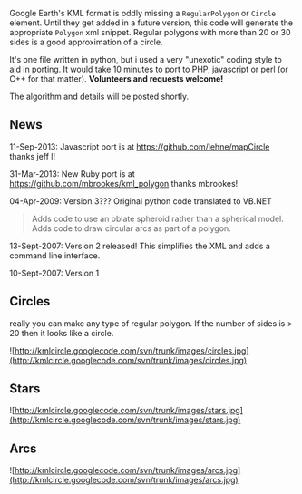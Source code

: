 Google Earth's KML format is oddly missing a `RegularPolygon` or `Circle` element.  Until they get added in a future version, this code will generate the appropriate `Polygon` xml snippet.  Regular polygons with more than 20 or 30 sides is a good approximation of a circle.

It's one file written in python, but i used a very "unexotic" coding style to aid in porting.  It would take 10 minutes to port to PHP, javascript or perl (or C++ for that matter). **Volunteers and requests welcome!**

The algorithm and details will be posted shortly.

## News ##

11-Sep-2013: Javascript port is at https://github.com/lehne/mapCircle thanks jeff l!

31-Mar-2013: New Ruby port is at  https://github.com/mbrookes/kml_polygon  thanks mbrookes!

04-Apr-2009: Version 3??? Original python code translated to VB.NET
> Adds code to use an oblate spheroid rather than a spherical model.
> Adds code to draw circular arcs as part of a polygon.

13-Sept-2007: Version 2 released!  This simplifies the XML and adds a command line interface.

10-Sept-2007: Version 1

## Circles ##

really you can make any type of regular polygon.  If the number of sides is > 20 then it looks like a circle.

![http://kmlcircle.googlecode.com/svn/trunk/images/circles.jpg](http://kmlcircle.googlecode.com/svn/trunk/images/circles.jpg)


## Stars ##

![http://kmlcircle.googlecode.com/svn/trunk/images/stars.jpg](http://kmlcircle.googlecode.com/svn/trunk/images/stars.jpg)

## Arcs ##
![http://kmlcircle.googlecode.com/svn/trunk/images/arcs.jpg](http://kmlcircle.googlecode.com/svn/trunk/images/arcs.jpg)